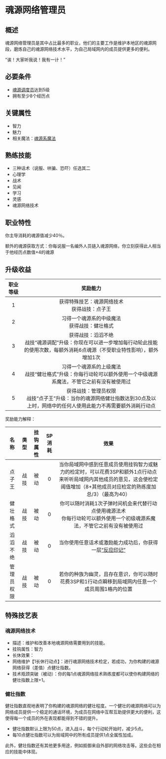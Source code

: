 # 魂源网络管理员

## 概述

魂源网络管理员是其中占比最多的职业，他们的主要工作是维护本地区的魂源网段，磨炼自己的魂源网络技术水平，为自己局域网内的成员提供更多的便利。

“诶！大家听我说！我有一计！”

## 必要条件

* <a href="../../guardHall/soulMineDispatcher" target="_blank">魂源调度员</a>达到5级
* 拥有至少8个经历点

## 关键属性

* 智力
* 魅力
* 相关魔法：<a href="/rules/data/magic/faith/Monman/soulmine/" target="_blank">魂源系魔法</a>

## 熟练技能

* 三种话术（说服、哄骗、恐吓）任选其二
* 心理学
* 战术
* 见闻
* 学习
* 灵感
* 魂源网络技术
  
## 职业特性

你主导消耗的魂源值减少40％。

额外的魂源获取方式：你每说服一名编外人员链入魂源网络，你立刻获得此人相当于他经历点数值×4的魂源

## 升级收益

职业等级|奖励能力
:--:|:--:
1|获得特殊技艺：魂源网络技术<br>获得战技：点子王
2|习得一个魂源系的中级魔法<br>获得战技：健壮格式
3|获得战技：滔滔不绝<br>战技“魂源调配”升级：你现在可以进一步增加每行动轮此技能的使用次数，每额外消耗6点魂源（不受职业特性影响），额外增加1次
4|习得一个魂源系的上级魔法<br>战技“健壮格式”升级：你每行动轮可以额外使用一个中级魂源系魔法，不管它之前有没有被使用过
5|获得战技：管理员权限<br>战技“点子王”升级：当你的魂源网络健壮指数达到30点及以上时，网络中的任何人使用此能力不再需要额外消耗行动点

奖励能力解释：

名称|类型|挂钩属性|SP消耗|效果
:--:|:--:|:--:|:--:|:--:
点子王|战技|被动|0|当你局域网中感到任意成员使用挂钩智力或魅力的检定时，可以花费3SP和额外1点行动点来听听局域网内其他成员的意见，这会使检定阈值增加（8+其他成员对应检定的熟练度加总/3）（最高为40）
健壮格式|战技|被动|0|你可以随时消耗1次子弹时间机会来代替行动点使用魂源法术<br>你每行动轮可以额外使用一个初级魂源系魔法，不管它之前有没有被使用过
滔滔不绝|战技|被动|0|当你使用任意话术或激励能力成功后，你获得一层<a href="../../status/mark/#反应印记" target="_blank">“反应印记”</a>
管理员权限|战技|被动|0|若你的种族为幽灵，且存在意识，你可以随时花费3SP和1行动点瞬移到局域网内任意一个成员周围1格内的位置

## 特殊技艺表

### 魂源网络技术

* 描述：维护和改善本地魂源网络需要用到的技能。
* 挂钩属性：智力
* 长休效果：
* 网络维护【1长休行动点】：进行魂源网络技术检定，若成功，为你构建的魂源网络获得（差值）点健壮指数。
* 技术瓶颈突破（被动）：你的每1点魂源网络技术熟练度都可以使你构建网络的健壮指数上限+1。

### 健壮指数

健壮指数直观地表明了你构建的魂源网络的健壮程度。一个健壮的魂源网络可以为网络成员提供一个稳定的通话环境，为成员在网络中互帮互助提供更大的便利，这使得每一个成员的外在表现都能得到不错的提升。

* 健壮指数默认上限为50点，进入战斗，每个行动轮开始时，减少5点。
* 每10点健壮指数可以为局域网中的所有成员提供1点全属性加成。

此外，健壮指数还有其他更多用途，例如抵御来自外部的网络攻击等。这些会在相应的技能中体现。
